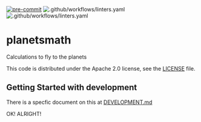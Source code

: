 <!--
SPDX-FileCopyrightText: 2017 Fermi Research Alliance, LLC
SPDX-License-Identifier: Apache-2.0
-->

[![pre-commit](https://img.shields.io/badge/pre--commit-enabled-brightgreen?logo=pre-commit&logoColor=white)](https://github.com/pre-commit/pre-commit)
![.github/workflows/linters.yaml](https://github.com/mambelli/planetsmath/workflows/Linters/badge.svg)
![.github/workflows/linters.yaml](https://github.com/mambelli/planetsmath/workflows/PyTest/badge.svg)

# planetsmath

Calculations to fly to the planets

This code is distributed under the Apache 2.0 license, see the [LICENSE](LICENSE) file.

## Getting Started with development

There is a specfic document on this at [DEVELOPMENT.md](DEVELOPMENT.md)

OK! ALRIGHT!
